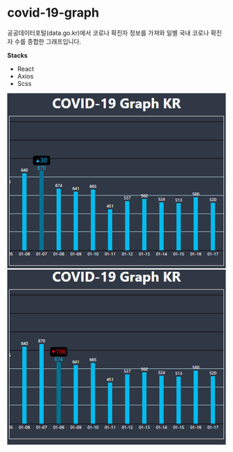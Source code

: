 # covid-19-graph
공공데이터포털(data.go.kr)에서 코로나 확진자 정보를 가져와 일별 국내 코로나 확진자 수를 종합한 그래프입니다.<br>


**Stacks**<br>
* React<br>
* Axios<br>
* Scss<br>

![covid-graph-1](./image/covid-graph-1.jpg)
![covid-graph-2](./image/covid-graph-2.jpg)
